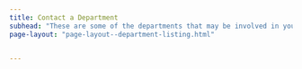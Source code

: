 ```yaml
---
title: Contact a Department
subhead: "These are some of the departments that may be involved in your permitting process. For more detailed information, please visit each department’s page link."
page-layout: "page-layout--department-listing.html"


---
```

